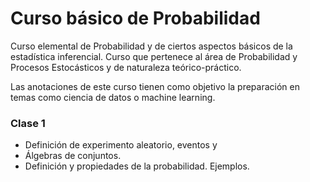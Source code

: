 # Curso básico de Probabilidad

Curso elemental de Probabilidad y de ciertos aspectos básicos de la  estadística inferencial. Curso que  pertenece al  área de Probabilidad y Procesos Estocásticos y de naturaleza teórico-práctico.

Las anotaciones de este curso tienen como objetivo la preparación en temas como ciencia de datos o machine learning.

### Clase 1

* Definición de experimento aleatorio, eventos y
* Álgebras de conjuntos.
* Definición y propiedades de la probabilidad. Ejemplos.

